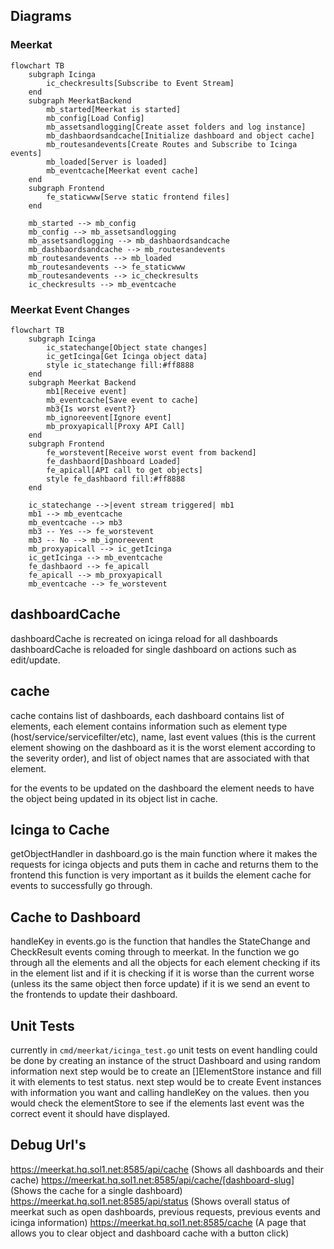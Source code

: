 ## Diagrams
### Meerkat 
```mermaid
flowchart TB
    subgraph Icinga
        ic_checkresults[Subscribe to Event Stream]
    end
    subgraph MeerkatBackend
        mb_started[Meerkat is started]
        mb_config[Load Config]
        mb_assetsandlogging[Create asset folders and log instance]
        mb_dashbaordsandcache[Initialize dashboard and object cache]
        mb_routesandevents[Create Routes and Subscribe to Icinga events]
        mb_loaded[Server is loaded]
        mb_eventcache[Meerkat event cache]
    end
    subgraph Frontend
        fe_staticwww[Serve static frontend files]
    end
    
    mb_started --> mb_config
    mb_config --> mb_assetsandlogging
    mb_assetsandlogging --> mb_dashbaordsandcache
    mb_dashbaordsandcache --> mb_routesandevents
    mb_routesandevents --> mb_loaded
    mb_routesandevents --> fe_staticwww
    mb_routesandevents --> ic_checkresults
    ic_checkresults --> mb_eventcache
```

### Meerkat Event Changes
```mermaid
flowchart TB
    subgraph Icinga
        ic_statechange[Object state changes]
        ic_getIcinga[Get Icinga object data]
        style ic_statechange fill:#ff8888
    end
    subgraph Meerkat Backend
        mb1[Receive event]
        mb_eventcache[Save event to cache]
        mb3{Is worst event?}
        mb_ignoreevent[Ignore event]
        mb_proxyapicall[Proxy API Call]
    end
    subgraph Frontend
        fe_worstevent[Receive worst event from backend]
        fe_dashbaord[Dashboard Loaded]
        fe_apicall[API call to get objects]
        style fe_dashbaord fill:#ff8888
    end

    ic_statechange -->|event stream triggered| mb1
    mb1 --> mb_eventcache
    mb_eventcache --> mb3
    mb3 -- Yes --> fe_worstevent
    mb3 -- No --> mb_ignoreevent
    mb_proxyapicall --> ic_getIcinga
    ic_getIcinga --> mb_eventcache
    fe_dashbaord --> fe_apicall
    fe_apicall --> mb_proxyapicall
    mb_eventcache --> fe_worstevent
```


## dashboardCache
dashboardCache is recreated on icinga reload for all dashboards
dashboardCache is reloaded for single dashboard on actions such as edit/update.

## cache
cache contains list of dashboards, each dashboard contains list of elements, each element contains information such as element type (host/service/servicefilter/etc), name, last event values (this is the current element showing on the dashboard as it is the worst element according to the severity order), and list of object names that are associated with that element.

for the events to be updated on the dashboard the element needs to have the object being updated in its object list in cache.

## Icinga to Cache
getObjectHandler in dashboard.go is the main function where it makes the requests for icinga objects and puts them in cache and returns them to the frontend this function is very important as it builds the element cache for events to successfully go through.

## Cache to Dashboard
handleKey in events.go is the function that handles the StateChange and CheckResult events coming through to meerkat. In the function we go through all the elements and all the objects for each element checking if its in the element list and if it is checking if it is worse than the current worse (unless its the same object then force update) if it is we send an event to the frontends to update their dashboard.

## Unit Tests
currently in `cmd/meerkat/icinga_test.go`
unit tests on event handling could be done by creating an instance of the struct Dashboard and using random information
next step would be to create an []ElementStore instance and fill it with elements to test status.
next step would be to create Event instances with information you want and calling handleKey on the values.
then you would check the elementStore to see if the elements last event was the correct event it should have displayed.

## Debug Url's
https://meerkat.hq.sol1.net:8585/api/cache (Shows all dashboards and their cache)
https://meerkat.hq.sol1.net:8585/api/cache/[dashboard-slug] (Shows the cache for a single dashboard)
https://meerkat.hq.sol1.net:8585/api/status (Shows overall status of meerkat such as open dashboards, previous requests, previous events and icinga information)
https://meerkat.hq.sol1.net:8585/cache (A page that allows you to clear object and dashboard cache with a button click)